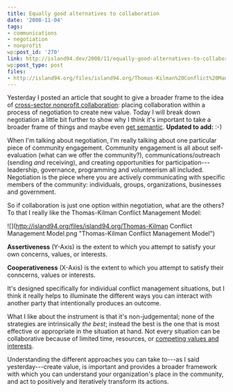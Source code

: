 ```yaml
---
title: Equally good alternatives to collaboration
date: '2008-11-04'
tags:
- communications
- negotiation
- nonprofit
wp:post_id: '270'
link: http://island94.dev/2008/11/equally-good-alternatives-to-collaboration/
wp:post_type: post
files:
- http://island94.org/files/island94.org/Thomas-Kilman%20Conflict%20Management%20Model.png
---
```


Yesterday I posted an article that sought to give a broader frame to the idea of [cross-sector nonprofit collaboration](http://island94.org/articles/how-create-cross-sector-nonprofit-value): placing collaboration within a process of negotiation to create new value. Today I will break down negotiation a little bit further to show why I think it's important to take a broader frame of things and maybe even [get semantic](http://island94.org/articles/how-create-cross-sector-nonprofit-value#comment-3761). **Updated to add:** :-)

When I'm talking about negotiation, I'm really talking about one particular piece of community engagement. Community engagement is all about self-evaluation (what can we offer the community?), communications/outreach (sending _and_ receiving), and creating opportunities for participation---leadership, governance, programming and volunteerism all included. Negotiation is the piece where you are actively communicating with specific members of the community: individuals, groups, organizations, businesses and government.

So if collaboration is just one option within negotiation, what are the others? To that I really like the Thomas-Kilman Conflict Management Model:

![](http://island94.org/files/island94.org/Thomas-Kilman Conflict Management Model.png "Thomas-Kilman Conflict Management Model")

**Assertiveness** (Y-Axis) is the extent to which you attempt to satisfy your own concerns, values, or interests.

**Cooperativeness** (X-Axis) is the extent to which you attempt to satisfy their conncerns, values or interests.

It's designed specifically for individual conflict management situations, but I think it really helps to illuminate the different ways you can interact with another party that intentionally produces an outcome.

What I like about the instrument is that it's non-judgemental; none of the strategies are intrinsically _the best_; instead the best is the one that is most effective or appropriate in the situation at hand. Not every situation can be collaborative because of limited time, resources, or [competing values and interests](http://island94.org/articles/nonprofit-competition-concept-map).

Understanding the different approaches you can take to---as I said yesterday---create value, is important and provides a broader framework with which you can understand your organization's place in the community, and act to positively and iteratively transform its actions.
